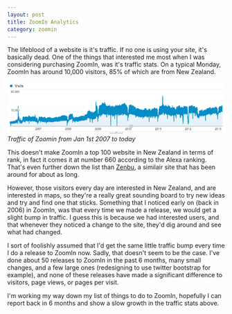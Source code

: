 ```yaml
---
layout: post
title: ZoomIn Analytics
category: zoomin
---
```


The lifeblood of a website is it's traffic. If no one is using your site, it's basically dead. One of the things that interested me most when I was considering purchasing ZoomIn, was it's traffic stats. On a typical Monday, ZoomIn has around 10,000 visitors, 85% of which are from New Zealand.

<img src="/images/zoomin-traffic-over-time.png" />
<cite>Traffic of Zoomin from Jan 1st 2007 to today</cite>

This doesn't make ZoomIn a top 100 website in New Zealand in terms of rank, in fact it comes it at number 660 according to the Alexa ranking. That's even further down the list than [Zenbu](http://www.zenbu.co.nz/), a similair site that has been around for about as long.

However, those visitors every day are interested in New Zealand, and are interested in maps, so they're a really great sounding board to try new ideas and try and find one that sticks. Something that I noticed early on (back in 2006) in ZoomIn, was that every time we made a release, we would get a slight bump in traffic. I guess this is because we had interested users, and that whenever they noticed a change to the site, they'd dig around and see what had changed.

I sort of foolishly assumed that I'd get the same little traffic bump every time I do a release to ZoomIn now. Sadly, that doesn't seem to be the case. I've done about 50 releases to ZoomIn in the past 6 months, many small changes, and a few large ones (redesigning to use twitter bootstrap for example), and none of these releases have made a significant difference to visitors, page views, or pages per visit.

I'm working my way down my list of things to do to ZoomIn, hopefully I can report back in 6 months and show a slow growth in the traffic stats above.